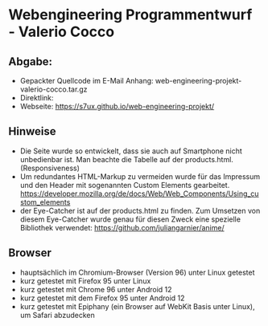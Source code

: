 # Webengineering Programmentwurf - Valerio Cocco

## Abgabe: 
 - Gepackter Quellcode im E-Mail Anhang: web-engineering-projekt-valerio-cocco.tar.gz
 - Direktlink: 
 - Webseite: https://s7ux.github.io/web-engineering-projekt/

## Hinweise
- Die Seite wurde so entwickelt, dass sie auch auf Smartphone nicht unbedienbar ist. 
Man beachte die Tabelle auf der products.html. (Responsiveness)
- Um redundantes HTML-Markup zu vermeiden wurde für das Impressum und den Header mit
sogenannten Custom Elements gearbeitet. https://developer.mozilla.org/de/docs/Web/Web_Components/Using_custom_elements
- der Eye-Catcher ist auf der products.html zu finden.
Zum Umsetzen von diesem Eye-Catcher wurde genau für diesen Zweck eine spezielle Bibliothek verwendet:
https://github.com/juliangarnier/anime/

## Browser
- hauptsächlich im Chromium-Browser (Version 96) unter Linux getestet
- kurz getestet mit Firefox 95 unter Linux
- kurz getestet mit Chrome 96 unter Android 12
- kurz getestet mit dem Firefox 95 unter Android 12
- kurz getestet mit Epiphany (ein Browser auf WebKit Basis unter Linux), um Safari abzudecken